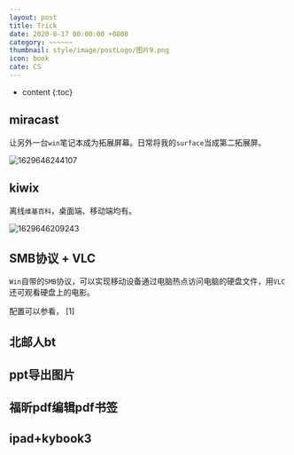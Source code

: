 ```yaml
---
layout: post
title: Trick
date: 2020-8-17 00:00:00 +0800
category: ~~~~~~
thumbnail: style/image/postLogo/图片9.png
icon: book
cate: CS
---
```



<!-- t大树洞后端  北邮人后端   go语言  文学史编程   格林恒等式  牛顿迭代    -->


* content
{:toc}



##  miracast

让另外一台`win`笔记本成为拓展屏幕。日常将我的`surface`当成第二拓展屏。

![1629646244107](/myPage/style/image/ALL_MD_PIC/1629646244107.png)


## kiwix

离线`维基百科`，桌面端、移动端均有。

![1629646209243](/myPage/style/image/ALL_MD_PIC/1629646209243.png)

## SMB协议 + VLC

`Win`自带的`SMB`协议，可以实现移动设备通过电脑热点访问电脑的硬盘文件，用`VLC`还可观看硬盘上的电影。

配置可以参看，
[1]   


##  北邮人bt



## ppt导出图片


## 福昕pdf编辑pdf书签

## ipad+kybook3

